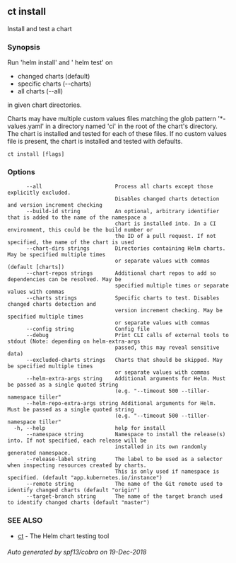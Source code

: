 ## ct install

Install and test a chart

### Synopsis

Run 'helm install' and ' helm test' on

* changed charts (default)
* specific charts (--charts)
* all charts (--all)

in given chart directories.

Charts may have multiple custom values files matching the glob pattern
'*-values.yaml' in a directory named 'ci' in the root of the chart's
directory. The chart is installed and tested for each of these files.
If no custom values file is present, the chart is installed and
tested with defaults.

```
ct install [flags]
```

### Options

```
      --all                       Process all charts except those explicitly excluded.
                                  Disables changed charts detection and version increment checking
      --build-id string           An optional, arbitrary identifier that is added to the name of the namespace a
                                  chart is installed into. In a CI environment, this could be the build number or
                                  the ID of a pull request. If not specified, the name of the chart is used
      --chart-dirs strings        Directories containing Helm charts. May be specified multiple times
                                  or separate values with commas (default [charts])
      --chart-repos strings       Additional chart repos to add so dependencies can be resolved. May be
                                  specified multiple times or separate values with commas
      --charts strings            Specific charts to test. Disables changed charts detection and
                                  version increment checking. May be specified multiple times
                                  or separate values with commas
      --config string             Config file
      --debug                     Print CLI calls of external tools to stdout (Note: depending on helm-extra-args
                                  passed, this may reveal sensitive data)
      --excluded-charts strings   Charts that should be skipped. May be specified multiple times
                                  or separate values with commas
      --helm-extra-args string    Additional arguments for Helm. Must be passed as a single quoted string
                                  (e.g. "--timeout 500 --tiller-namespace tiller"
      --helm-repo-extra-args string Additional arguments for Helm. Must be passed as a single quoted string
                                  (e.g. "--timeout 500 --tiller-namespace tiller"
  -h, --help                      help for install
      --namespace string          Namespace to install the release(s) into. If not specified, each release will be
                                  installed in its own randomly generated namespace.
      --release-label string      The label to be used as a selector when inspecting resources created by charts.
                                  This is only used if namespace is specified. (default "app.kubernetes.io/instance")
      --remote string             The name of the Git remote used to identify changed charts (default "origin")
      --target-branch string      The name of the target branch used to identify changed charts (default "master")
```

### SEE ALSO

* [ct](ct.md)	 - The Helm chart testing tool

###### Auto generated by spf13/cobra on 19-Dec-2018
